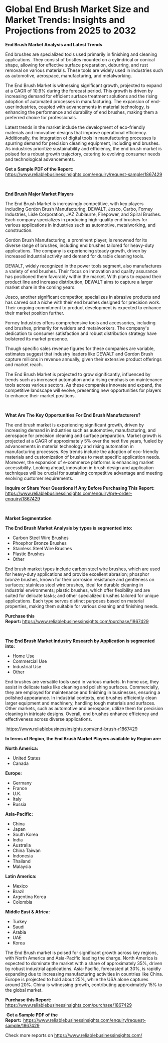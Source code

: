 <p><h1>Global End Brush Market Size and Market Trends: Insights and Projections from 2025 to 2032</h1></p><p><strong>End Brush Market Analysis and Latest Trends</strong></p>
<p><p>End brushes are specialized tools used primarily in finishing and cleaning applications. They consist of bristles mounted on a cylindrical or conical shape, allowing for effective surface preparation, deburring, and rust removal on various materials. These tools are widely used in industries such as automotive, aerospace, manufacturing, and metalworking.</p><p>The End Brush Market is witnessing significant growth, projected to expand at a CAGR of 10.9% during the forecast period. This growth is driven by increasing demand for efficient surface treatment solutions and the rising adoption of automated processes in manufacturing. The expansion of end-user industries, coupled with advancements in material technology, is enhancing the performance and durability of end brushes, making them a preferred choice for professionals.</p><p>Latest trends in the market include the development of eco-friendly materials and innovative designs that improve operational efficiency. Additionally, the integration of digital tools in manufacturing processes is spurring demand for precision cleaning equipment, including end brushes. As industries prioritize sustainability and efficiency, the end brush market is poised for a robust growth trajectory, catering to evolving consumer needs and technological advancements.</p></p>
<p><strong>Get a Sample PDF of the Report:&nbsp;</strong> <a href="https://www.reliablebusinessinsights.com/enquiry/request-sample/1867429?utm_campaign=3035&utm_medium=2&utm_source=Github&utm_content=ia&utm_term=04042025&utm_id=end-brush">https://www.reliablebusinessinsights.com/enquiry/request-sample/1867429</a></p>
<p>&nbsp;</p>
<p><strong>End Brush Major Market Players</strong></p>
<p><p>The End Brush Market is increasingly competitive, with key players including Gordon Brush Manufacturing, DEWALT, Josco, Carbo, Forney Industries, Lisle Corporation, JAZ Zubiaurre, Firepower, and Spiral Brushes. Each company specializes in producing high-quality end brushes for various applications in industries such as automotive, metalworking, and construction.</p><p>Gordon Brush Manufacturing, a prominent player, is renowned for its diverse range of brushes, including end brushes tailored for heavy-duty applications. The company is experiencing steady growth, driven by increased industrial activity and demand for durable cleaning tools.</p><p>DEWALT, widely recognized in the power tools segment, also manufactures a variety of end brushes. Their focus on innovation and quality assurance has positioned them favorably within the market. With plans to expand their product line and increase distribution, DEWALT aims to capture a larger market share in the coming years.</p><p>Josco, another significant competitor, specializes in abrasive products and has carved out a niche with their end brushes designed for precision work. Their ongoing commitment to product development is expected to enhance their market position further.</p><p>Forney Industries offers comprehensive tools and accessories, including end brushes, primarily for welders and metalworkers. The company's dedication to consumer satisfaction and robust distribution strategy have bolstered its market presence.</p><p>Though specific sales revenue figures for these companies are variable, estimates suggest that industry leaders like DEWALT and Gordon Brush capture millions in revenue annually, given their extensive product offerings and market reach.</p><p>The End Brush Market is projected to grow significantly, influenced by trends such as increased automation and a rising emphasis on maintenance tools across various sectors. As these companies innovate and expand, the competitive landscape will evolve, presenting new opportunities for players to enhance their market positions.</p></p>
<p>&nbsp;</p>
<p><strong>What Are The Key Opportunities For End Brush Manufacturers?</strong></p>
<p><p>The end brush market is experiencing significant growth, driven by increasing demand in industries such as automotive, manufacturing, and aerospace for precision cleaning and surface preparation. Market growth is projected at a CAGR of approximately 5% over the next five years, fueled by advancements in material technology and rising automation in manufacturing processes. Key trends include the adoption of eco-friendly materials and customization of brushes to meet specific application needs. Moreover, the expansion of e-commerce platforms is enhancing market accessibility. Looking ahead, innovation in brush design and application techniques will be crucial for sustaining competitive advantage and meeting evolving customer requirements.</p></p>
<p><strong>Inquire or Share Your Questions If Any Before Purchasing This Report:</strong> <a href="https://www.reliablebusinessinsights.com/enquiry/pre-order-enquiry/1867429?utm_campaign=3035&utm_medium=2&utm_source=Github&utm_content=ia&utm_term=04042025&utm_id=end-brush">https://www.reliablebusinessinsights.com/enquiry/pre-order-enquiry/1867429</a></p>
<p>&nbsp;</p>
<p><strong>Market Segmentation</strong></p>
<p><strong>The End Brush Market Analysis by types is segmented into:</strong></p>
<p><ul><li>Carbon Steel Wire Brushes</li><li>Phosphor Bronze Brushes</li><li>Stainless Steel Wire Brushes</li><li>Plastic Brushes</li><li>Other</li></ul></p>
<p><p>End brush market types include carbon steel wire brushes, which are used for heavy-duty applications and provide excellent abrasion; phosphor bronze brushes, known for their corrosion resistance and gentleness on surfaces; stainless steel wire brushes, ideal for durable cleaning in industrial environments; plastic brushes, which offer flexibility and are suited for delicate tasks; and other specialized brushes tailored for unique applications. Each type serves distinct purposes based on material properties, making them suitable for various cleaning and finishing needs.</p></p>
<p><strong>Purchase this Report:&nbsp;</strong><a href="https://www.reliablebusinessinsights.com/purchase/1867429?utm_campaign=3035&utm_medium=2&utm_source=Github&utm_content=ia&utm_term=04042025&utm_id=end-brush">https://www.reliablebusinessinsights.com/purchase/1867429</a></p>
<p>&nbsp;</p>
<p><strong>The End Brush Market Industry Research by Application is segmented into:</strong></p>
<p><ul><li>Home Use</li><li>Commercial Use</li><li>Industrial Use</li><li>Other</li></ul></p>
<p><p>End brushes are versatile tools used in various markets. In home use, they assist in delicate tasks like cleaning and polishing surfaces. Commercially, they are employed for maintenance and finishing in businesses, ensuring a polished appearance. In industrial contexts, end brushes efficiently clean larger equipment and machinery, handling tough materials and surfaces. Other markets, such as automotive and aerospace, utilize them for precision cleaning in intricate designs. Overall, end brushes enhance efficiency and effectiveness across diverse applications.</p></p>
<p><a href="https://www.reliablebusinessinsights.com/end-brush-r1867429?utm_campaign=3035&utm_medium=2&utm_source=Github&utm_content=ia&utm_term=04042025&utm_id=end-brush">&nbsp;https://www.reliablebusinessinsights.com/end-brush-r1867429</a></p>
<p><strong>In terms of Region, the End Brush Market Players available by Region are:</strong></p>
<p>
    <p> <strong> North America: </strong>
        <ul>
            <li>United States</li>
            <li>Canada</li>
        </ul>
        </p> 
    <p> <strong> Europe: </strong>
        <ul>
            <li>Germany</li>
            <li>France</li>
            <li>U.K.</li>
            <li>Italy</li>
            <li>Russia</li>
        </ul>
        </p> 
    <p> <strong> Asia-Pacific: </strong>
        <ul>
            <li>China</li>
            <li>Japan</li>
            <li>South Korea</li>
            <li>India</li>
            <li>Australia</li>
            <li>China Taiwan</li>
            <li>Indonesia</li>
            <li>Thailand</li>
            <li>Malaysia</li>
        </ul>
        </p> 
    <p> <strong> Latin America: </strong>
        <ul>
            <li>Mexico</li>
            <li>Brazil</li>
            <li>Argentina Korea</li>
            <li>Colombia</li>
        </ul>
        </p> 
    <p> <strong> Middle East & Africa: </strong>
        <ul>
            <li>Turkey</li>
            <li>Saudi</li>
            <li>Arabia</li>
            <li>UAE</li>
            <li>Korea</li>
        </ul>
    </p>
    </p>
<p><p>The End Brush market is poised for significant growth across key regions, with North America and Asia-Pacific leading the charge. North America is expected to dominate the market with a share of approximately 35%, driven by robust industrial applications. Asia-Pacific, forecasted at 30%, is rapidly expanding due to increasing manufacturing activities in countries like China. Europe is projected to hold about 25%, while the USA alone captures around 20%. China is witnessing growth, contributing approximately 15% to the global market.</p></p>
<p><strong>Purchase this Report: </strong><a href="https://www.reliablebusinessinsights.com/purchase/1867429?utm_campaign=3035&utm_medium=2&utm_source=Github&utm_content=ia&utm_term=04042025&utm_id=end-brush">https://www.reliablebusinessinsights.com/purchase/1867429</a></p>
<p>&nbsp;<strong>Get a Sample PDF of the Report:&nbsp;&nbsp;</strong><a href="https://www.reliablebusinessinsights.com/enquiry/request-sample/1867429?utm_campaign=3035&utm_medium=2&utm_source=Github&utm_content=ia&utm_term=04042025&utm_id=end-brush">https://www.reliablebusinessinsights.com/enquiry/request-sample/1867429</a></p>
<p><strong></strong></p>
<p>Check more reports on <a href="https://www.reliablebusinessinsights.com/?utm_campaign=3035&utm_medium=2&utm_source=Github&utm_content=ia&utm_term=04042025&utm_id=end-brush">https://www.reliablebusinessinsights.com/</a></p>